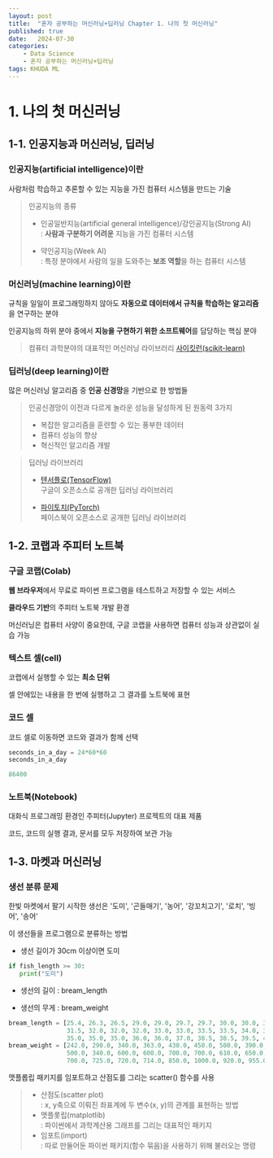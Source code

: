 ```yaml
---
layout: post
title:  "혼자 공부하는 머신러닝+딥러닝 Chapter 1. 나의 첫 머신러닝"
published: true
date:   2024-07-30 
categories:
    - Data Science
    - 혼자 공부하는 머신러닝+딥러닝
tags: KHUDA ML
---
```

# 1. 나의 첫 머신러닝
## 1-1. 인공지능과 머신러닝, 딥러닝
### 인공지능(artificial intelligence)이란
사람처럼 학습하고 추론할 수 있는 지능을 가진 컴퓨터 시스템을 만드는 기술
> 인공지능의 종류
>- 인공일반지능(artificial general intelligence)/강인공지능(Strong AI)\
: **사람과 구분하기 어려운** 지능을 가진 컴퓨터 시스템
>
>- 약인공지능(Week AI)\
: 특정 분야에서 사람의 일을 도와주는 **보조 역할**을 하는 컴퓨터 시스템

### 머신러닝(machine learning)이란
규칙을 일일이 프로그래밍하지 않아도 **자동으로 데이터에서 규칙을 학습하는 알고리즘**을 연구하는 분야

인공지능의 하위 분야 중에서 **지능을 구현하기 위한 소프트웨어**를 담당하는 핵심 분야
> 컴퓨터 과학분야의 대표적인 머신러닝 라이브러리 [사이킷런(scikit-learn)](https://scikit-learn.org/stable/)

### 딥러닝(deep learning)이란
많은 머신러닝 알고리즘 중 **인공 신경망**을 기반으로 한 방법들

> 인공신경망이 이전과 다르게 놀라운 성능을 달성하게 된 원동력 3가지
>- 복잡한 알고리즘을 훈련할 수 있는 풍부한 데이터
>- 컴퓨터 성능의 향상
>- 혁신적인 알고리즘 개발

>딥러닝 라이브러리
>- [텐서플로(TensorFlow)](https://www.tensorflow.org/)\
구글이 오픈소스로 공개한 딥러닝 라이브러리
>
>- [파이토치(PyTorch)](https://pytorch.org/)\
페이스북이 오픈소스로 공개한 딥러닝 라이브러리

## 1-2. 코랩과 주피터 노트북
### 구글 코랩(Colab)
**웹 브라우저**에서 무료로 파이썬 프로그램을 테스트하고 저장할 수 있는 서비스

**클라우드 기반**의 주피터 노트북 개발 환경

머신러닝은 컴퓨터 사양이 중요한데, 구글 코랩을 사용하면 컴퓨터 성능과 상관없이 실습 가능
### 텍스트 셀(cell)
코랩에서 실행할 수 있는 **최소 단위**

셀 안에있는 내용을 한 번에 실행하고 그 결과를 노트북에 표현

### 코드 셀
코드 셀로 이동하면 코드와 결과가 함께 선택
```python
seconds_in_a_day = 24*60*60
seconds_in_a_day
```
```python
86400
```


### 노트북(Notebook)
대화식 프로그래밍 환경인 주피터(Jupyter) 프로젝트의 대표 제품

코드, 코드의 실행 결과, 문서를 모두 저장하여 보관 가능
## 1-3. 마켓과 머신러닝
### 생선 분류 문제
한빛 마켓에서 팔기 시작한 생선은 '도미', '곤들매기', '농어', '강꼬치고기', '로치', '빙어', '송어'

이 생선들을 프로그램으로 분류하는 방법

- 생선 길이가 30cm 이상이면 도미
```python
if fish_length >= 30:
   print("도미")
```
- 생선의 길이 : bream_length

- 생선의 무게 : bream_weight
```python
bream_length = [25.4, 26.3, 26.5, 29.0, 29.0, 29.7, 29.7, 30.0, 30.0, 30.7, 31.0, 31.0, 
                31.5, 32.0, 32.0, 32.0, 33.0, 33.0, 33.5, 33.5, 34.0, 34.0, 34.5, 35.0, 
                35.0, 35.0, 35.0, 36.0, 36.0, 37.0, 38.5, 38.5, 39.5, 41.0, 41.0]
bream_weight = [242.0, 290.0, 340.0, 363.0, 430.0, 450.0, 500.0, 390.0, 450.0, 500.0, 475.0, 500.0, 
                500.0, 340.0, 600.0, 600.0, 700.0, 700.0, 610.0, 650.0, 575.0, 685.0, 620.0, 680.0, 
                700.0, 725.0, 720.0, 714.0, 850.0, 1000.0, 920.0, 955.0, 925.0, 975.0, 950.0]
```
맷플롭립 패키지를 임포트하고 산점도를 그리는 scatter() 함수를 사용
>- 산점도(scatter plot)\
> : x, y축으로 이뤄진 좌표계에 두 변수(x, y)의 관계를 표현하는 방법 
>- 맷플롯립(matplotlib)\
> : 파이썬에서 과학계산용 그래프를 그리는 대표적인 패키지
>- 임포트(import)\
> : 따로 만둘어둔 파이썬 패키지(함수 묶음)을 사용하기 위해 불러오는 명령